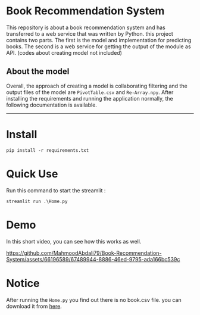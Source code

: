 # Book Recommendation System
This repository is about a book recommendation system and has transferred to a web service that was written by Python. 
this project contains two parts. The first is the model and implementation for predicting books. The second is a web service for getting the output of the module as API. (codes about creating model not included)     

## About the model
Overall, the approach of creating a model is collaborating filtering and the output files of the model are `PivotTable.csv` and `Re-Array.npy`.
After installing the requirements and running the application normally, the following documentation is available.

---

# Install

```
pip install -r requirements.txt

```


# Quick Use

Run this command to start the streamlit :

```shell
streamlit run .\Home.py
```

# Demo

In this short video, you can see how this works as well.



https://github.com/MahmoodAbdali79/Book-Recommendation-System/assets/66196589/67489944-8886-46ed-9795-ada166bc539c



# Notice

After running the `Home.py` you find out there is no book.csv file. you can download it from [here](https://drive.google.com/file/d/19h8UCdJ-bK9a7vMnjnBr8d-3bMcRb1hA/view).
